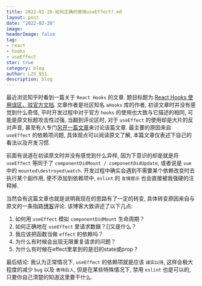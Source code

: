 ```yaml
---
title: 2022-02-20-如何正确的使用useEffect?.md
layout: post
date: "2022-02-20"
image: 
headerImage: false
tag:
- react
- hooks
- useEffect
star: true
category: blog
author: LZS_911
description: blog
---
```


最近浏览知乎时看到一篇关于 `React Hooks` 的文章. 题目标题为 [React Hooks 使用误区，驳官方文档](https://zhuanlan.zhihu.com/p/450513902). 文章作者是社区知名 `aHooks` 库的作者, 初读文章时并没有感觉到什么奇怪, 平时开发过程中对于官方 `hooks` 的使用也大致与它描述的相同, 可能是原文标题攻击性过强, 当翻到评论区时, 对于 `useEffect` 的使用却是大片的反对声音, 甚至有人专门[另开一篇文章](https://www.zhihu.com/question/508780830)来讨论该篇文章. 最主要的原因来自 `useEffect` 的依赖项问题, 具体观点可以阅读原文了解, 本篇文章仅表述下自己的看法以及开发习惯.

前面有说道在初读原文时并没有感觉到什么异样, 因为下意识的却是就是将 `useEffect` 等同于了 `componentDidMount / componentDidUpdate`, 或者说是 `vue` 中的 `mounted\destroyed\watch`. 开发过程中确实会遇到不需要某个依赖改变时去执行某个副作用, 便不添加到依赖项中, `eslint` 的 `友情提示` 也会直接被我强硬的注释掉.

当然会有这篇文章也就是说明我现在的思路有了一定的转变, 具体转变原因来自与原文的一条指路[博客](https://overreacted.io/zh-hans/a-complete-guide-to-useeffect/#tldr)评论. 该博客大致讲述了以下几点:

1. 如何用 `useEffect` 模拟 `componentDidMount` 生命周期？
2. 如何正确地在 `useEffect` 里请求数据？[]又是什么？
3. 我应该把函数当做 `effect` 的依赖吗？
4. 为什么有时候会出现无限重复请求的问题？
5. 为什么有时候在effect里拿到的是旧的state或prop？

最后结论: 我认为正常情况下, `useEffect` 的依赖项就是应该 `诚实以待`, 这样会极大程度的减少 `bug` 以及 `善待后人`, 但是在某些特殊情况下, 禁用 `eslint` 也是可以的, 只要你自己清楚的知道这里要干什么.

